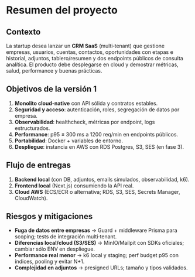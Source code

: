 # Resumen del proyecto

## Contexto
La startup desea lanzar un **CRM SaaS** (multi‑tenant) que gestione empresas, usuarios, cuentas, contactos, oportunidades con etapas e historial, adjuntos, tablero/resumen y dos endpoints públicos de consulta analítica. El producto debe desplegarse en cloud y demostrar métricas, salud, performance y buenas prácticas.

## Objetivos de la versión 1
1. **Monolito cloud‑native** con API sólida y contratos estables.  
2. **Seguridad y acceso**: autenticación, roles, segregación de datos por empresa.  
3. **Observabilidad**: healthcheck, métricas por endpoint, logs estructurados.  
4. **Performance**: p95 ≤ 300 ms a 1200 req/min en endpoints públicos.  
5. **Portabilidad**: Docker + variables de entorno.  
6. **Despliegue**: instancia en AWS con RDS Postgres, S3, SES (en fase 3).

## Flujo de entregas
1) **Backend local** (con DB, adjuntos, emails simulados, observabilidad, k6).  
2) **Frontend local** (Next.js) consumiendo la API real.  
3) **Cloud AWS** (ECS/ECR o alternativa; RDS, S3, SES, Secrets Manager, CloudWatch).

## Riesgos y mitigaciones
- **Fuga de datos entre empresas** → Guard + middleware Prisma para scoping; tests de integración multi‑tenant.  
- **Diferencias local/cloud (S3/SES)** → MinIO/Mailpit con SDKs oficiales; cambiar sólo ENV en despliegue.  
- **Performance real menor** → k6 local y staging; perf budget p95 con índices, pooling y evitar N+1.  
- **Complejidad en adjuntos** → presigned URLs; tamaño y tipos validados.